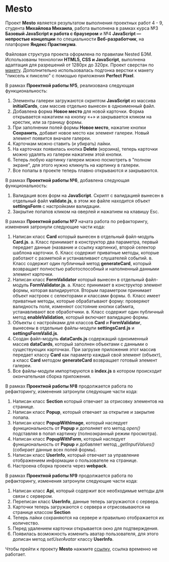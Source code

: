 # Mesto

Проект **Mesto** является результатом выполнения проектных работ 4 - 9, студента **Михайлова Михаила**, работа выполнена в рамках курса №3 **Базовый JavaScript и работа с браузером** и №4 **JavaScript — непростые концепции** по специальности **Веб-разработчик**, на платформе **Яндекс Практикума**.

Файловая структура проекта оформлена по правилам Nested БЭМ. Использованы технологии **HTML5, CSS и JavaScript**, выполнена адаптация для разрешений от 1280px до 320px. Проект сверстан по [макету](https://www.figma.com/file/StZjf8HnoeLdiXS7dYrLAh/JavaScript.-Sprint-4).
Дополнительно использовалась подгонка верстки к макету "пиксель к пикселю" с помощью приложения **Perfect Pixel**.

В рамках **Проектной работы №5**, реализована следующая функциональность:
  1. Элементы галереи загружаются скриптом **JavaScript** из массива **initialCards**, сам массив отдельно вынесен в одноименный файл.
  2. Добавлена форма **Новое место** для новой карточки. Форма открывается нажатием на кнопку «+» и закрывается кликом на крестик, или за границу формы.
  3. При заполнении полей формы **Новое место**, нажатие кнопки **Сохранить**, добавит новое место как элемент галереи. Новый элемент появится вначале галереи.
  4. Карточкам можно ставить (и убирать) лайки.
  5. На карточках появилась кнопка **Delete** (корзина), теперь карточки можно удалять из галереи нажатием этой кнопки.
  6. Теперь любую картинку галереи можно посмотреть в "полном экране", для этого нужно кликнуть на картинку в галереи.
  7. Все попапы в проекте теперь плавно открываются и закрываются.


В рамках **Проектной работы №6**, добавлена следующая функциональность:
  1. Валидация всех форм на **JavaScript**. Скрипт с валидацией вынесен в отдельный файл **validate.js**, в этом же файле находится объект **settingsForm** с настройками валидации. 
  2. Закрытие попапов кликом на оверлей и нажатием на клавишу Esc.

В рамках **Проектной работы №7** начата работа по рефакторингу, изменения затронули следующие части кода:
  1. Написан класс **Card** который вынесен в отдельный файл-модуль **Card.js**. 
    а. Класс принимает в конструктор два параметра, первый передает данные (название и ссылку картинки), второй селектор шаблона карточки.
    б. Класс содержит приватные методы, которые работают с разметкой и устанавливают слушателей событий.
    в. Класс содержит один публичный метод **generateCard**, который возвращает полностью работоспособный и наполненный данными элемент карточки.
  2. Написан класс **FormValidator** который вынесен в отдельный файл-модуль **FormValidator.js**. 
    а. Класс принимает в конструктор элемент формы, которая валидируется. Вторым параметром принимает объект настроек с селекторами и классами формы.
    б. Класс имеет приватные методы, которые обрабатывают форму: проверяют валидность поля, изменяют состояние кнопки сабмита, устанавливают все обработчики.
    в. Класс содержит один публичный метод **enableValidation**, который включает валидацию формы.
  3. Объекты с настройками для классов **Card** и **FormValidator**, вынесены в отдельные файлы-модули **settingsCard.js** и **settingsFormValid.js**.
  4. Создан файл-модуль **dataCards.js** содержащий одноименный массив **dataCards**, который заполнен объектами с данными о существующих карточках. При загрузке приложения этот массив передает классу **Card** как параметр каждый свой элемент (объект), а класс **Card** методом **generateCard** возвращает готовый элемент галереи.
  5. Все файлы-модули импортируются в **index.js** в котором происходит окончательная сборка приложения.

  В рамках **Проектной работы №8** продолжается работа по рефакторингу, изменения затронули следующие части кода:
  1. Написан класс **Section** который отвечает за отрисовку элементов на странице.
  2. Написан класс **Popup**, который отвечает за открытие и закрытие попапа.
  3. Написан класс **PopupWithImage**, который наследует функциональность от **Popup** и дополняет его метод *open()* подставляя в попап картинку (полноэкранный режим просмотра).
  4. Написан класс **PopupWithForm**, который наследует функциональность от **Popup** и добавляет метод *_getInputValues()* (собирает данные всех полей формы).
  5. Написан класс **UserInfo**, который отвечает за управление отображением информации о пользователе на странице.
  6. Настроена сборка проекта через **webpack**.

  В рамках **Проектной работы №9** продолжается работа по рефакторингу, изменения затронули следующие части кода:
  1.	Написан класс **Api**, который содержит все необходимые методы для связи с сервером.
  2. Переписан класс **UserInfo**, данные теперь загружаются с сервера.
  3. Карточки теперь загружаются с сервера и отрисовываются на странице классом **Section**
  4. Теперь лайки сохраняются на сервере и правильно отображается их количество.
  5. Перед удалением карточки открывается окно для подтверждения.
  6. Появилась возможность изменить аватар пользователя, для этого дописан метод *setUserAvatar* классу **UserInfo**.

Чтобы прейти к проекту **Mesto** нажмите [ссылку](https://mklonk.github.io/mesto/index.html), ссылка временно не работает.
